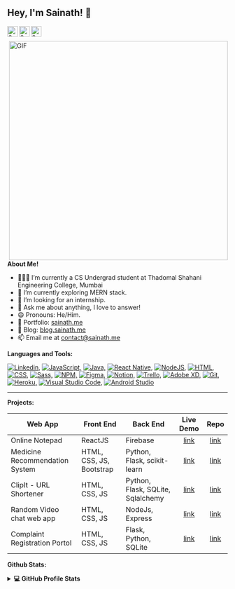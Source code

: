 <h2 title="Sainath Poojary"> Hey, I'm Sainath! 👋</h2>

<a href="https://www.linkedin.com/in/sainathpoojary/">
  <img align="left" alt="Sainath's LinkedIn" width="24px" src="https://img.icons8.com/color/96/null/linkedin--v1.png" />
</a>
<a href="https://www.instagram.com/sainathpoojaryy/">
  <img align="left" alt="Sainath's Instagram" width="24px" src="https://img.icons8.com/color/96/null/instagram-new--v1.png" />
</a>
<a href="https://twitter.com/sainathpoojary">
  <img align="left" alt="Sainath's Twitter" width="24px" src="https://img.icons8.com/color/96/null/twitter--v1.png" />
</a>

<br />
<br />

  <img align="right" alt="GIF" width=500 src="https://i.pinimg.com/originals/8b/35/fe/8b35fef55fba1a201c9c7a11d3ec3d64.gif" />

**About Me!**

- 👨🏽‍💻 I’m currently a CS Undergrad student at Thadomal Shahani Engineering College, Mumbai
- 🌱 I’m currently exploring MERN stack.
- 🤔 I’m looking for an internship.
- 💬 Ask me about anything, I love to answer!
- 😄 Pronouns: He/Him.
- 🎯 Portfolio: [sainath.me](https://www.sainath.me/)
- 📝 Blog: [blog.sainath.me](https://blog.sainath.me/)
- 📫 Email me at [contact@sainath.me](mailto:contact@sainath.me)

**Languages and Tools:**

[![Linkedin,](https://img.icons8.com/color/30/null/python--v1.png)]()
[![JavaScript,](https://img.icons8.com/color/30/null/javascript--v1.png)]()
[![Java,](https://img.icons8.com/color/30/null/java--v1.png)]()
[![React Native,](https://img.icons8.com/color/30/null/react-native.png)]()
[![NodeJS,](https://img.icons8.com/fluency/30/null/node-js.png)]()
[![HTML,](https://img.icons8.com/color/30/null/html-5--v1.png)]()
[![CSS,](https://img.icons8.com/color/30/null/css3.png)]()
[![Sass,](https://img.icons8.com/color/30/null/sass--v1.png)]()
[![NPM,](https://img.icons8.com/color/30/null/npm.png)]()
[![Figma,](https://img.icons8.com/color/30/null/figma.png)]()
[![Notion,](https://img.icons8.com/color/30/null/notion.png)]()
[![Trello,](https://img.icons8.com/color/30/null/trello.png)]()
[![Adobe XD,](https://img.icons8.com/color/30/null/adobe-xd.png)]()
[![Git,](https://img.icons8.com/color/30/null/git.png)]()
[![Heroku,](https://img.icons8.com/color/30/null/heroku.png)]()
[![Visual Studio Code,](https://img.icons8.com/color/30/null/visual-studio-code-2019.png)]()
[![Android Studio](https://img.icons8.com/color/30/null/android-studio--v2.png)]()

---

**Projects:**

| Web App                        | Front End                | Back End                          |                      Live Demo                      |                               Repo                                |
| ------------------------------ | ------------------------ | --------------------------------- | :-------------------------------------------------: | :---------------------------------------------------------------: |
| Online Notepad                 | ReactJS                  | Firebase                          |      [link](https://onlinenotepad.vercel.app/)      |     [link](https://github.com/sainathpoojary/online-notepad)      |
| Medicine Recommendation System | HTML, CSS, JS, Bootstrap | Python, Flask, scikit-learn       |      [link](https://medicine.up.railway.app/)       | [link](https://github.com/sainathPoojary/medicinerecommendation)  |
| ClipIt - URL Shortener         | HTML, CSS, JS            | Python, Flask, SQLite, Sqlalchemy |      [link](https://clipitlinks.herokuapp.com)      |      [link](https://github.com/SainathPoojary/urlShortener)      |
| Random Video chat web app      | HTML, CSS, JS            | NodeJs, Express                   |      [link](https://sociallege.herokuapp.com/)      |       [link](https://github.com/SainathPoojary/Sociallege)        |
| Complaint Registration Portol  | HTML, CSS, JS            | Flask, Python, SQLite             | [link](https://complaintregistration.herokuapp.com) | [link](https://github.com/SainathPoojary/OnlineComplaintWebsites) |

**Github Stats:**

<details> 
  <summary><b>💻 GitHub Profile Stats</b></summary>
  <br/>
  <p align="center">
    <a href="https://github.com/anuraghazra/github-readme-stats"><img alt="Sainath's Github Stats" src="https://github-readme-stats.vercel.app/api?username=sainathpoojary&show_icons=true&count_private=true&theme=tokyonight" height="192px"/></a>
<br/>
  &nbsp;
	  <img src="https://github-readme-stats.vercel.app/api/top-langs?username=sainathpoojary&show_icons=true&locale=en&layout=compact&theme=tokyonight" alt="sainathpoojary" height="192px"/>
  <br/>
  </p>
</details>


